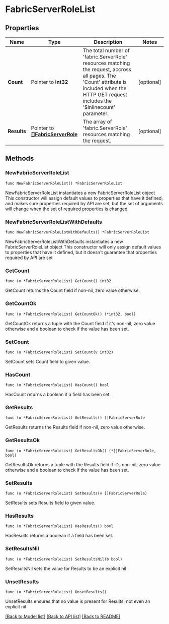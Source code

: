 # FabricServerRoleList

## Properties

Name | Type | Description | Notes
------------ | ------------- | ------------- | -------------
**Count** | Pointer to **int32** | The total number of &#39;fabric.ServerRole&#39; resources matching the request, accross all pages. The &#39;Count&#39; attribute is included when the HTTP GET request includes the &#39;$inlinecount&#39; parameter. | [optional] 
**Results** | Pointer to [**[]FabricServerRole**](fabric.ServerRole.md) | The array of &#39;fabric.ServerRole&#39; resources matching the request. | [optional] 

## Methods

### NewFabricServerRoleList

`func NewFabricServerRoleList() *FabricServerRoleList`

NewFabricServerRoleList instantiates a new FabricServerRoleList object
This constructor will assign default values to properties that have it defined,
and makes sure properties required by API are set, but the set of arguments
will change when the set of required properties is changed

### NewFabricServerRoleListWithDefaults

`func NewFabricServerRoleListWithDefaults() *FabricServerRoleList`

NewFabricServerRoleListWithDefaults instantiates a new FabricServerRoleList object
This constructor will only assign default values to properties that have it defined,
but it doesn't guarantee that properties required by API are set

### GetCount

`func (o *FabricServerRoleList) GetCount() int32`

GetCount returns the Count field if non-nil, zero value otherwise.

### GetCountOk

`func (o *FabricServerRoleList) GetCountOk() (*int32, bool)`

GetCountOk returns a tuple with the Count field if it's non-nil, zero value otherwise
and a boolean to check if the value has been set.

### SetCount

`func (o *FabricServerRoleList) SetCount(v int32)`

SetCount sets Count field to given value.

### HasCount

`func (o *FabricServerRoleList) HasCount() bool`

HasCount returns a boolean if a field has been set.

### GetResults

`func (o *FabricServerRoleList) GetResults() []FabricServerRole`

GetResults returns the Results field if non-nil, zero value otherwise.

### GetResultsOk

`func (o *FabricServerRoleList) GetResultsOk() (*[]FabricServerRole, bool)`

GetResultsOk returns a tuple with the Results field if it's non-nil, zero value otherwise
and a boolean to check if the value has been set.

### SetResults

`func (o *FabricServerRoleList) SetResults(v []FabricServerRole)`

SetResults sets Results field to given value.

### HasResults

`func (o *FabricServerRoleList) HasResults() bool`

HasResults returns a boolean if a field has been set.

### SetResultsNil

`func (o *FabricServerRoleList) SetResultsNil(b bool)`

 SetResultsNil sets the value for Results to be an explicit nil

### UnsetResults
`func (o *FabricServerRoleList) UnsetResults()`

UnsetResults ensures that no value is present for Results, not even an explicit nil

[[Back to Model list]](../README.md#documentation-for-models) [[Back to API list]](../README.md#documentation-for-api-endpoints) [[Back to README]](../README.md)


